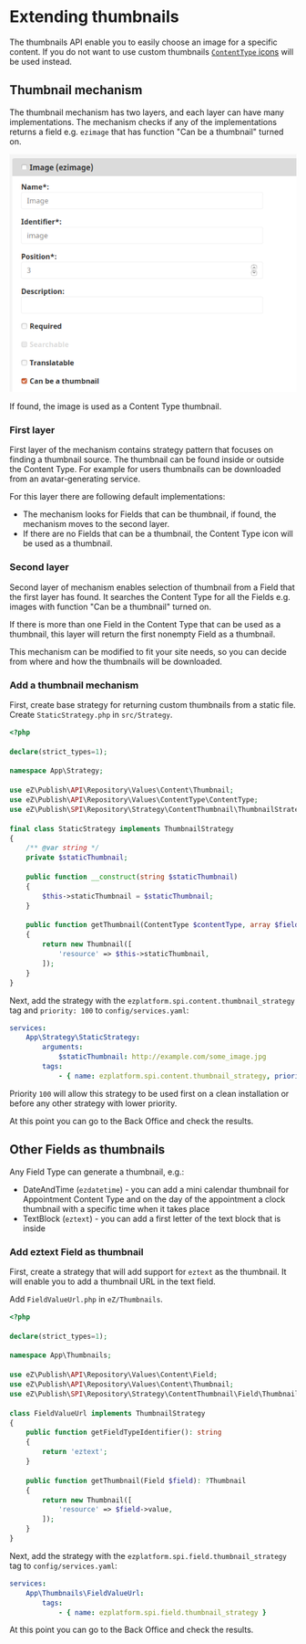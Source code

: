 # Extending thumbnails

The thumbnails API enable you to easily choose an image for a specific content.
If you do not want to use custom thumbnails [`ContentType` icons](../../resources/icons.md#content-types) will be used instead.

## Thumbnail mechanism 

The thumbnail mechanism has two layers, and each layer can have many implementations.
The mechanism checks if any of the implementations returns a field e.g. `ezimage` that has function "Can be a thumbnail" turned on.

![Can be a thumbnail setting](img/extending_thumbnail_can_be.png)

If found, the image is used as a Content Type thumbnail.

### First layer

First layer of the mechanism contains strategy pattern that focuses on finding a thumbnail source.
The thumbnail can be found inside or outside the Content Type.
For example for users thumbnails can be downloaded from an avatar-generating service.

For this layer there are following default implementations:

- The mechanism looks for Fields that can be thumbnail, if found, the mechanism moves to the second layer.
- If there are no Fields that can be a thumbnail, the Content Type icon will be used as a thumbnail.

### Second layer

Second layer of mechanism enables selection of thumbnail from a Field that the first layer has found. 
It searches the Content Type for all the Fields e.g. images with function "Can be a thumbnail" turned on.

If there is more than one Field in the Content Type that can be used as a thumbnail, this layer will return the first nonempty Field as a thumbnail.

This mechanism can be modified to fit your site needs, so you can decide from where and how the thumbnails will be downloaded.

### Add a thumbnail mechanism 

First, create base strategy for returning custom thumbnails from a static file.
Create `StaticStrategy.php` in `src/Strategy`.

```php
<?php
​
declare(strict_types=1);
​
namespace App\Strategy;
​
use eZ\Publish\API\Repository\Values\Content\Thumbnail;
use eZ\Publish\API\Repository\Values\ContentType\ContentType;
use eZ\Publish\SPI\Repository\Strategy\ContentThumbnail\ThumbnailStrategy;
​
final class StaticStrategy implements ThumbnailStrategy
{
    /** @var string */
    private $staticThumbnail;
​
    public function __construct(string $staticThumbnail)
    {
        $this->staticThumbnail = $staticThumbnail;
    }
​
    public function getThumbnail(ContentType $contentType, array $fields): Thumbnail
    {
        return new Thumbnail([
            'resource' => $this->staticThumbnail,
        ]);
    }
}
```

Next, add the strategy with the `ezplatform.spi.content.thumbnail_strategy` tag and `priority: 100` to `config/services.yaml`:
 
```yaml
services:
    App\Strategy\StaticStrategy:
        arguments:
            $staticThumbnail: http://example.com/some_image.jpg
        tags:
            - { name: ezplatform.spi.content.thumbnail_strategy, priority: 100 }
```

Priority `100` will allow this strategy to be used first on a clean installation or before any other strategy with lower priority.

At this point you can go to the Back Office and check the results.

## Other Fields as thumbnails

Any Field Type can generate a thumbnail, e.g.:

- DateAndTime (`ezdatetime`) - you can add a mini calendar thumbnail for Appointment Content Type and on the day of the appointment a clock thumbnail with a specific time when it takes place
- TextBlock (`eztext`) -  you can add a first letter of the text block that is inside

### Add eztext Field as thumbnail

First, create a strategy that will add support for `eztext` as the thumbnail.
It will enable you to add a thumbnail URL in the text field.

Add `FieldValueUrl.php` in `eZ/Thumbnails`.

```php
<?php
​
declare(strict_types=1);
​
namespace App\Thumbnails;
​
use eZ\Publish\API\Repository\Values\Content\Field;
use eZ\Publish\API\Repository\Values\Content\Thumbnail;
use eZ\Publish\SPI\Repository\Strategy\ContentThumbnail\Field\ThumbnailStrategy;
​
class FieldValueUrl implements ThumbnailStrategy
{
	public function getFieldTypeIdentifier(): string
	{
		return 'eztext';
	}
	
    public function getThumbnail(Field $field): ?Thumbnail
    {
        return new Thumbnail([
            'resource' => $field->value,
        ]);
    }
}
```

Next, add the strategy with the `ezplatform.spi.field.thumbnail_strategy` tag to `config/services.yaml`:

 ```yaml
 services:
     App\Thumbnails\FieldValueUrl:
         tags:
             - { name: ezplatform.spi.field.thumbnail_strategy }
 ```
 
At this point you can go to the Back Office and check the results.
